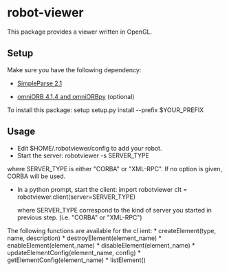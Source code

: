 robot-viewer
============

This package provides a viewer written in OpenGL.


Setup
-----
Make sure you have the following dependency:

 * [SimpleParse 2.1](http://simpleparse.sourceforge.net/)

 * [omniORB 4.1.4 and omniORBpy](http://omniORB.sourceforge.net) (optional)


To install this package:
    setup setup.py install --prefix $YOUR_PREFIX

Usage
-----

 * Edit $HOME/.robotviewer/config to add your robot.
 * Start the server:
        robotviewer -s SERVER_TYPE

 where SERVER_TYPE is either "CORBA" or "XML-RPC". If no option is
 given, CORBA will be used.

 * In a python prompt, start the client:
        import robotviewer
        clt = robotviewer.client(server=SERVER_TYPE)

   where SERVER_TYPE correspond to the kind of server you started in
   previous step. (i.e. "CORBA" or "XML-RPC")

  The following functions are available for the cl ient:
     * createElement(type, name, description)
     * destroyElement(element_name)
     * enableElement(element_name)
     * disableElement(element_name)
     * updateElementConfig(element_name, config)
     * getElementConfig(element_name)
     * listElement()
